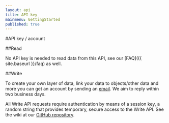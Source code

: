 ```yaml
---
layout: api
title: API key
mainmenu: GettingStarted
published: true
---
```


#API key / account

##Read

No API key is needed to read data from this API, see our [FAQ]({{ site.baseurl }}/faq) as well. 
 
##Write

To create your own layer of data, link your data to objects/other data and more you can get an account by sending an [email](mailto:citysdk@waag.org). We aim to reply within two business days.

All Write API requests require authentication by means of a session key, a random string that provides temporary, secure access to the Write API. See the wiki at our [GitHub repository](https://github.com/waagsociety/citysdk-ld]).